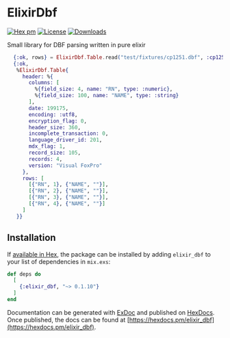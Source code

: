 # ElixirDbf

[![Hex pm](https://img.shields.io/hexpm/v/elixir_dbf.svg?style=flat)](https://hex.pm/packages/elixir_dbf)
[![License](https://img.shields.io/badge/License-MIT-blue.svg)](https://opensource.org/licenses/MIT)
[![Downloads](https://img.shields.io/hexpm/dt/elixir_dbf)](https://hex.pm/packages/elixir_dbf)

Small library for DBF parsing written in pure elixir

```elixir
  {:ok, rows} = ElixirDbf.Table.read("test/fixtures/cp1251.dbf", :cp1251)
  {:ok,
   %ElixirDbf.Table{
     header: %{
       columns: [
         %{field_size: 4, name: "RN", type: :numeric},
         %{field_size: 100, name: "NAME", type: :string}
       ],
       date: 199175,
       encoding: :utf8,
       encryption_flag: 0,
       header_size: 360,
       incomplete_transaction: 0,
       language_driver_id: 201,
       mdx_flag: 1,
       record_size: 105,
       records: 4,
       version: "Visual FoxPro"
     },
     rows: [
       [{"RN", 1}, {"NAME", ""}],
       [{"RN", 2}, {"NAME", ""}],
       [{"RN", 3}, {"NAME", ""}],
       [{"RN", 4}, {"NAME", ""}]
     ]
   }}
```

## Installation

If [available in Hex](https://hex.pm/docs/publish), the package can be installed
by adding `elixir_dbf` to your list of dependencies in `mix.exs`:

```elixir
def deps do
  [
    {:elixir_dbf, "~> 0.1.10"}
  ]
end
```

Documentation can be generated with [ExDoc](https://github.com/elixir-lang/ex_doc)
and published on [HexDocs](https://hexdocs.pm). Once published, the docs can
be found at [https://hexdocs.pm/elixir_dbf](https://hexdocs.pm/elixir_dbf).

